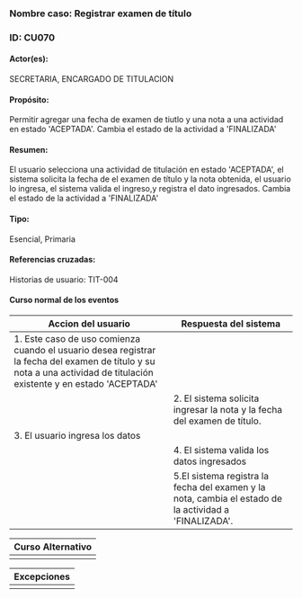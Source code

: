 ### Nombre caso: Registrar examen de título
### ID: CU070
#### Actor(es):
SECRETARIA, ENCARGADO DE TITULACION
#### Propósito:
Permitir agregar una fecha de examen de tiutlo y una nota a una actividad en estado 'ACEPTADA'. Cambia el estado de la actividad a 'FINALIZADA'
#### Resumen:
El usuario selecciona una actividad de titulación en estado 'ACEPTADA', el sistema solicita la fecha de el examen de título y la nota obtenida, el usuario lo ingresa, el sistema valida el ingreso,y registra el dato ingresados. Cambia el estado de la actividad a 'FINALIZADA'
#### Tipo:
Esencial, Primaria
#### Referencias cruzadas:
Historias de usuario: TIT-004


#### Curso normal de los eventos
|Accion del usuario | Respuesta del sistema|
|-------------------|----------------------|
|1. Este caso de uso comienza cuando el usuario desea registrar la fecha del examen de título y su nota a una actividad de titulación existente y en estado 'ACEPTADA'||
||2. El sistema solicita ingresar la nota y la fecha del examen de título.|
|3. El usuario ingresa los datos||
||4. El sistema valida los datos ingresados|
|| 5.El sistema registra la fecha del examen y la nota, cambia el estado de la actividad a 'FINALIZADA'. |

|Curso Alternativo|
|-----------------|
||




|Excepciones|
|-----------------|
||
